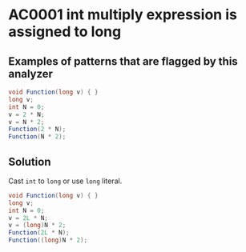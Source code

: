 # AC0001 int multiply expression is assigned to long

## Examples of patterns that are flagged by this analyzer

```cs
void Function(long v) { }
long v;
int N = 0;
v = 2 * N;
v = N * 2;
Function(2 * N);
Function(N * 2);
```

## Solution

Cast `int` to `long` or use `long` literal.

```cs
void Function(long v) { }
long v;
int N = 0;
v = 2L * N;
v = (long)N * 2;
Function(2L * N);
Function((long)N * 2);
```
